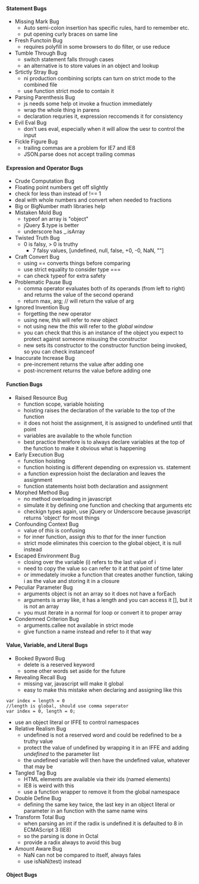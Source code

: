 #### Statement Bugs
* Missing Mark Bug
  *  Auto semi-colon insertion has specific rules, hard to remember etc.
  *  put opening curly braces on same line
* Fresh Functoin Bug
  *  requires polyfill in some browsers to do filter, or use reduce 
* Tumble Through Bug
  * switch statement falls through cases
  * an alternative is to store values in an object and lookup
* Srtictly Stray Bug
  * ni production combining scripts can turn on strict mode to the combined file
  * use function strict mode to contain it
* Parsing Parenthesis Bug
  *  js needs some help ot invoke a fnuction immediately
  *  wrap the whole thing in parens
  *  declaration requries it, expression reccomends it for consistency
* Evil Eval Bug
  * don't ues eval, especially when it will allow the uesr to control the input
* Fickle Figure Bug
  *  trailing commas are a problem for IE7 and IE8
  *  JSON.parse does not accept trailing commas

#### Expression and Operator Bugs
* Crude Computation Bug
 * Floating point numbers get off slightly
 * check for less than instead of !== 1
 * deal with whole numbers and convert when needed to fractions
 * Big or BigNumber math libraries help
* Mistaken Mold Bug
  * typeof an array is "object"
  * jQuery $.type is better
  * underscore has _.isArray
* Twisted Truth Bug
  * 0 is falsy, > 0 is truthy
    * 7 falsy values, [undefined, null, false, +0, -0, NaN, ""] 
* Craft Convert Bug
  * using == converts things before comparing
  * use strict equality to consider type ===
  * can check typeof for extra safety
* Problematic Pause Bug
  * comma operator evaluates both of its operands (from left to right) and returns the value of the second operand
  * return max, arg; // will return the value of arg
* Ignored Invention Bug
  * forgetting the new operator 
  * using new, _this_ will refer to _new_ object
  * not using new the _this_ will refer to the _global window_
  * you can check that this is an instance of the object you expect to protect against someone misusing the constructor
  * new sets its constructor to the constructor function being invoked, so you can check instanceof
* Inaccurate Increase Bug
  * pre-increment returns the value after adding one
  * post-increment returns the value before adding one

#### Function Bugs

* Raised Resource Bug
  * function scope, variable hoisting
  * hoisting raises the declaration of the variable to the top of the function
  * it does not hoist the assignment, it is assigned to undefined until that point
  * variables are available to the whole function 
  * best practice therefore is to always declare variables at the top of the function to make it obvious what is happening
* Early Execution Bug
  *  function hoisting
  *  function hoisting is different depending on expression vs. statement
  *  a function expression hoist the declaration and leaves the assignment
  *  function statements hoist both declaration and assignment
* Morphed Method Bug
  *  no method overloading in javascript
  *  simulate it by defining one function and checking that arguments etc
  *  checkign types again, use jQuery or Underscore because javascript returns 'object' for most things
* Confounding Context Bug
  *  value of _this_ is confusing
  *  for inner function, assign _this_ to _that_ for the inner function
  *  strict mode eliminates this coercion to the global object, it is null instead
* Escaped Environment Bug
  *  closing over the variable (i) refers to the last value of i
  *  need to copy the value so can refer to it at that point of time later
  *  or immedately invoke a function that creates another function, taking i as the value and storing it in a closure
* Peculiar Parameter Bug
  *  arguments object is not an array so it does not have a forEach
  *  arguments is array like, it has a length and you can access it [], but it is not an array
  *  you must iterate in a normal for loop or convert it to proper array
* Condemned Criterion Bug
  *  arguments.callee not available in strict mode
  *  give function a name instead and refer to it that way

#### Value, Variable, and Literal Bugs
* Booked Byword Bug
  * delete is a reserved keyword
  * some other words set aside for the future
* Revealing Recall Bug
  *  missing var, javascript will make it global
  *  easy to make this mistake when declaring and assigning like this
````
var index = length = 0
//length is global, should use comma seperator
var index = 0, length = 0;
````
  * use an object literal or IFFE to control namespaces
* Relative Realism Bug
  *  undefined is not a reserved word and could be redefined to be a truthy value
  *  protect the value of undefined by wrapping it in an IFFE and adding _undefined_ to the parameter list
  *  the undefined variable will then have the undefined value, whatever that may be
* Tangled Tag Bug
  *  HTML elements are available via their ids (named elements)
  *  IE8 is weird with this
  *  use a function wrapper to remove it from the global namespace
* Double Define Bug
  * defining the same key twice, the last key in an object literal or parameter in an function with the same name wins 
* Transform Total Bug
  * when parsing an int if the radix is undefined it is defaulted to 8 in ECMAScript 3 (IE8)
  * so the parsing is done in Octal
  * provide a radix always to avoid this bug
* Amount Aware Bug
  * NaN can not be compared to itself, always fales
  * use isNaN(test) instead
  
#### Object Bugs
